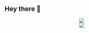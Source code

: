 ## Hey there 👋

<div align="center"> 
  <img src="https://go-skill-icons.vercel.app/api/icons?i=mint,helix,linux,git,docker"/>
  <br>
  <img src="https://go-skill-icons.vercel.app/api/icons?i=zig,bash,ruby,rails,javascript"/> 
</div>

